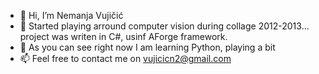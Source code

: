 - 👋 Hi, I’m Nemanja Vujičić
- 👀 Started playing arround computer vision during collage 2012-2013... project was writen in C#, usinf AForge framework.
- 🌱 As you can see right now I am learning Python, playing a bit 
- 📫 Feel free to contact me on vujicicn2@gmail.com

<!---
vujicicn2/vujicicn2 is a ✨ special ✨ repository because its `README.md` (this file) appears on your GitHub profile.
You can click the Preview link to take a look at your changes.
--->
